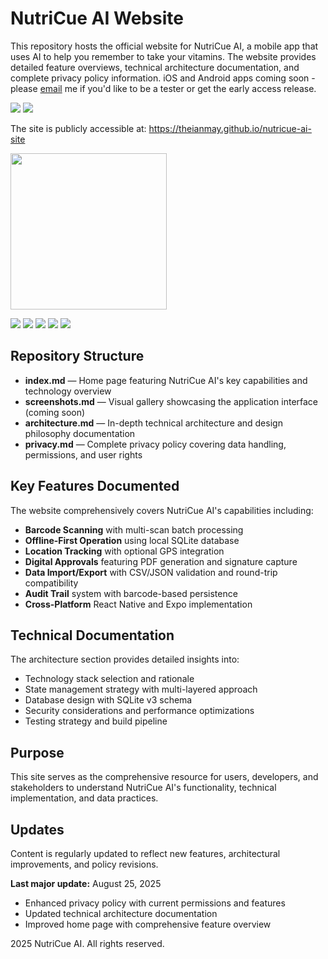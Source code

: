 # NutriCue AI Website

This repository hosts the official website for NutriCue AI, a mobile app that uses AI to help you remember to take your vitamins. The website provides detailed feature overviews, technical architecture documentation, and complete privacy policy information. iOS and Android apps coming soon - please [email](mailto:caesiusbay@gmail.com) me if you'd like to be a tester or get the early access release.

[<img src="https://img.shields.io/badge/App_Store-0D96F6?style=flat&logo=app-store&logoColor=white">](https://apps.apple.com/)
[<img src="https://img.shields.io/badge/Google_Play-414141?style=flat&logo=google-play&logoColor=white">](https://play.google.com/)

The site is publicly accessible at: https://theianmay.github.io/nutricue-ai-site

<img src="images/ar-lrg-icon.png" width="250">

<img src="https://img.shields.io/badge/React_Native-20232A?style=flat&logo=react&logoColor=61DAFB"> <img src="https://img.shields.io/badge/Expo-1B1F23?style=flat&logo=expo&logoColor=white"> <img src="https://img.shields.io/badge/TypeScript-323330?style=flat&logo=javascript&logoColor=F7DF1E">  <img src="https://img.shields.io/badge/SQLite-003B57?style=flat&logo=sqlite&logoColor=white"> <img src="https://img.shields.io/badge/Jest-C21325?style=flat&logo=jest&logoColor=white">

## Repository Structure

- **index.md** — Home page featuring NutriCue AI's key capabilities and technology overview
- **screenshots.md** — Visual gallery showcasing the application interface (coming soon)
- **architecture.md** — In-depth technical architecture and design philosophy documentation
- **privacy.md** — Complete privacy policy covering data handling, permissions, and user rights

## Key Features Documented

The website comprehensively covers NutriCue AI's capabilities including:

- **Barcode Scanning** with multi-scan batch processing
- **Offline-First Operation** using local SQLite database
- **Location Tracking** with optional GPS integration
- **Digital Approvals** featuring PDF generation and signature capture
- **Data Import/Export** with CSV/JSON validation and round-trip compatibility
- **Audit Trail** system with barcode-based persistence
- **Cross-Platform** React Native and Expo implementation

## Technical Documentation

The architecture section provides detailed insights into:
- Technology stack selection and rationale
- State management strategy with multi-layered approach
- Database design with SQLite v3 schema
- Security considerations and performance optimizations
- Testing strategy and build pipeline

## Purpose

This site serves as the comprehensive resource for users, developers, and stakeholders to understand NutriCue AI's functionality, technical implementation, and data practices.

## Updates

Content is regularly updated to reflect new features, architectural improvements, and policy revisions.

**Last major update:** August 25, 2025
- Enhanced privacy policy with current permissions and features
- Updated technical architecture documentation
- Improved home page with comprehensive feature overview

 2025 NutriCue AI. All rights reserved.

